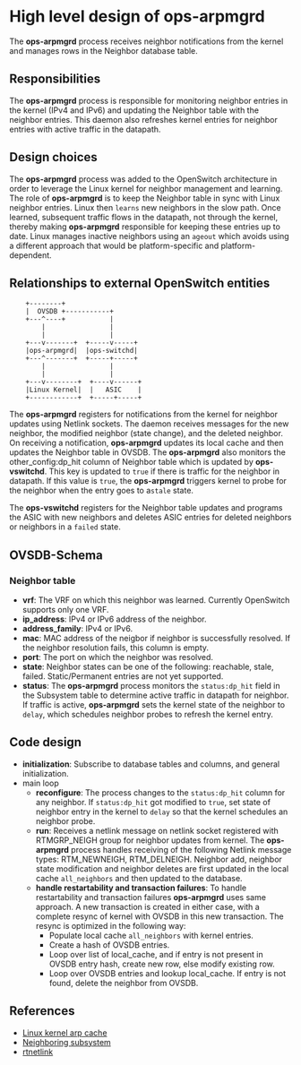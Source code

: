 High level design of ops-arpmgrd
================================

The **ops-arpmgrd** process receives neighbor notifications from the kernel and manages rows in the Neighbor database table.

Responsibilities
-----------------
The **ops-arpmgrd** process is responsible for monitoring neighbor entries in the kernel (IPv4 and IPv6) and updating the Neighbor table with the neighbor entries. This daemon also refreshes kernel entries for neighbor entries with active traffic in the datapath.

Design choices
-----------------
The **ops-arpmgrd** process was added to the OpenSwitch architecture in order to leverage the Linux kernel for neighbor management and learning. The role of **ops-arpmgrd** is to keep the Neighbor table in sync with Linux neighbor entries. Linux then `learns` new neighbors in the slow path. Once learned, subsequent traffic flows in the datapath, not through the kernel, thereby making **ops-arpmgrd** responsible for keeping these entries up to date. Linux manages inactive neighbors using an `ageout` which avoids using a different approach that would be platform-specific and platform-dependent.

Relationships to external OpenSwitch entities
---------------------------------------------
```ditaa
    +--------+
    |  OVSDB +-----------+
    +---^----+           |
        |                |
        |                |
    +---v-------+  +-----v-----+
    |ops-arpmgrd|  |ops-switchd|
    +---^-------+  +-----+-----+
        |                |
        |                |
    +---v--------+  +----v------+
    |Linux Kernel|  |   ASIC    |
    +------------+  +-----+-----+

```

The **ops-arpmgrd** registers for notifications from the kernel for neighbor updates using Netlink sockets. The daemon receives messages for the new neighbor, the modified neighbor (state change), and the deleted neighbor. On receiving a notification, **ops-arpmgrd** updates its local cache and then updates the Neighbor table in OVSDB. The **ops-arpmgrd** also monitors the other_config:dp_hit column of Neighbor table which is updated by **ops-vswitchd**. This key is updated to `true` if there is traffic for the neighbor in datapath. If this value is `true`, the **ops-arpmgrd** triggers kernel to probe for the neighbor when the entry goes to a`stale` state.

The **ops-vswitchd** registers for the Neighbor table updates and programs the ASIC with new neighbors and deletes ASIC entries for deleted neighbors or neighbors in a `failed` state.

OVSDB-Schema
------------
### Neighbor table
* **vrf**: The VRF on which this neighbor was learned. Currently OpenSwitch supports only one VRF.
* **ip_address**: IPv4 or IPv6 address of the neighbor.
* **address_family**: IPv4 or IPv6.
* **mac**: MAC address of the neigbor if neighbor is successfully resolved. If the neighbor resolution fails, this column is empty.
* **port**: The port on which the neighbor was resolved.
* **state**: Neighbor states can be one of the following: reachable, stale, failed. Static/Permanent entries are not yet supported.
* **status**: The **ops-arpmgrd** process monitors the `status:dp_hit` field in the Subsystem table to determine active traffic in datapath for neighbor. If traffic is active, **ops-arpmgrd** sets the kernel state of the neighbor to `delay`, which schedules neighbor probes to refresh the kernel entry.

Code design
-----------
* **initialization**: Subscribe to database tables and columns, and general initialization.
* main loop
  * **reconfigure**: The process changes to the `status:dp_hit` column for any neighbor. If `status:dp_hit` got modified to `true`, set state of neighbor entry in the kernel to `delay` so that the kernel schedules an neighbor probe.
  * **run**: Receives a netlink message on netlink socket registered with RTMGRP_NEIGH group for neighbor updates from kernel. The **ops-arpmgrd** process handles receiving of the following Netlink message types: RTM_NEWNEIGH, RTM_DELNEIGH. Neighbor add, neighbor state modification and neighbor deletes are first updated in the local cache `all_neighbors` and then updated to the database.
  * **handle restartability and transaction failures**: To handle restartability and transaction failures **ops-arpmgrd** uses same approach. A new transaction is created in either case, with a complete resync of kernel with OVSDB in this new transaction. The resync is optimized in the following way:
     - Populate local cache `all_neighbors` with kernel entries.
     - Create a hash of OVSDB entries.
     - Loop over list of local_cache, and if entry is not present in OVSDB entry hash, create new row, else modify existing row.
     - Loop over OVSDB entries and lookup local_cache. If entry is not found, delete the neighbor from OVSDB.

References
----------
* [Linux kernel arp cache](http://linux-ip.net/html/ether-arp.html)
* [Neighboring subsystem](http://www.linuxfoundation.org/collaborate/workgroups/networking/neighboring_subsystem)
* [rtnetlink](http://man7.org/linux/man-pages/man7/rtnetlink.7.html)

